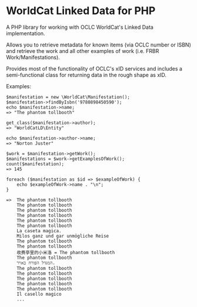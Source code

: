 # WorldCat Linked Data for PHP

A PHP library for working with OCLC WorldCat's Linked Data implementation.

Allows you to retrieve metadata for known items (via OCLC number or ISBN) and 
retrieve the work and all other examples of work (i.e. FRBR Work/Manifestations).

Provides most of the functionality of OCLC's xID services and includes a 
semi-functional class for returning data in the rough shape as xID.

Examples:
```
$manifestation = new \WorldCat\Manifestation();
$manifestation->findByIsbn('9780898450590');
echo $manifestation->name;
=> "The phantom tollbooth"

get_class($manifestation->author);
=> "WorldCatLD\Entity"

echo $manifestation->author->name;
=> "Norton Juster"

$work = $manifestation->getWork();
$manifestations = $work->getExamplesOfWork();
count($manifestation);
=> 145

foreach ($manifestation as $id => $exampleOfWork) {
    echo $exampleOfWork->name . "\n";
}

=>  The phantom tollbooth
    The phantom tollbooth
    The phantom tollbooth
    The phantom tollbooth
    The phantom tollbooth
    The phantom tollbooth
    La caseta magica.
    Milos ganz und gar unmögliche Reise
    The phantom tollbooth
    The phantom tollbooth
    收费亭里的小米洛 = The phantom tollbooth
    The phantom tollbooth
    המגדל הפּורח באויר.
    The phantom tollbooth
    The phantom tollbooth
    The phantom tollbooth
    The phantom tollbooth
    The phantom tollbooth
    Il casello magico
    ...
```
